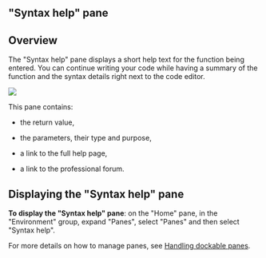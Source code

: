 
## "Syntax help" pane
			

<a name="NOTE1"></a>
<a name="NOTE1_1"></a>


## Overview
<a name="overview_ELTTEXTE000089"></a>
The "Syntax help" pane displays a short help text for the function being entered. You can continue writing your code while having a summary of the function and the syntax details right next to the code editor.


![](https://doc.pcsoft.fr/en-US/images/image.awp?langid=3&name=Volet_Aide_syntaxique%20-%20HC%20N%B0001.gif)


This pane contains: 

- the return value,

- the parameters, their type and purpose,

- a link to the full help page,

- a link to the professional forum. 




<a name="NOTE2"></a>
<a name="NOTE2_1"></a>


## Displaying the "Syntax help" pane
<a name="displaying_the_syntax_help_pane_ELTTEXTE000113"></a>
**To display the "Syntax help" pane**:  on the "Home" pane, in the "Environment" group, expand "Panes", select "Panes" and then select "Syntax help".

For more details on how to manage panes, see [Handling dockable panes](../Editeurs/2027001.md).


